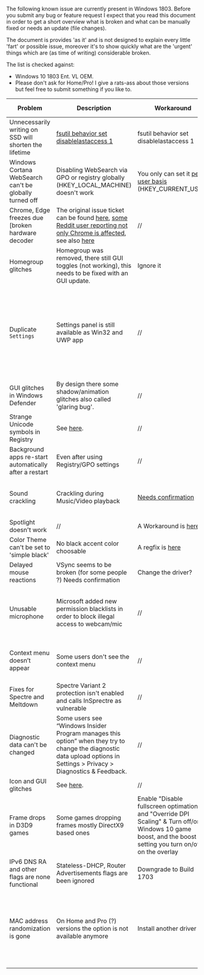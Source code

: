The following known issue are currently present in Windows 1803. Before you submit any bug or feature request I expect that you read this document in order to get a short overview what is broken and what can be manually fixed or needs an update (file changes). 

The document is provides 'as it' and is not designed to explain every little 'fart' or possible issue, moreover it's to show quickly what are the 'urgent' things which are (as time of writing) considerable broken.


The list is checked against:
* Windows 10 1803 Ent. VL OEM. 
* Please don't ask for Home/Pro! I give a rats-ass about those versions but feel free to submit something if you like to.


Problem | Description | Workaround | Fix | Additional Information 
--- | --- | --- | --- | --- |
Unnecessarily writing on SSD will shorten the lifetime | [fsutil behavior set disablelastaccess 1](https://translate.google.com/translate?hl=en&sl=ja&u=http://blog.livedoor.jp/nichepcgamer/archives/1071061265.html&prev=search) | fsutil behavior set disablelastaccess 1 | [here](https://github.com/CHEF-KOCH/regtweaks/blob/master/Win%2010/RS%204%20(1803)/SSD/NtfsDisableLastAccessUpdate.reg) | 5
Windows Cortana WebSearch can't be globally turned off | Disabling WebSearch via GPO or registry globally (HKEY_LOCAL_MACHINE) doesn't work | You only can set it [per user basis](https://github.com/CHEF-KOCH/regtweaks/tree/master/Win%2010/RS%204%20(1803)/Features/Cortana%20WebSearch) (HKEY_CURRENT_USER) | // | Needs fixed by MS
Chrome, Edge freezes due [broken hardware decoder | The original issue ticket can be found [here](https://bugs.chromium.org/p/chromium/issues/detail?id=838809), [some Reddit user reporting not only Chrome is affected](https://www.reddit.com/r/Windows10/comments/8gf68w/chrome_freezes_windows_after_april_update/), see also [here](https://www.reddit.com/r/Windows10/comments/8guv3d/edge_high_cpu_usage_with_youtube/) | //  | Fixed with 17134.5+ | [Neowin](https://www.neowin.net/news/google-chrome-is-freezing-intermittently-with-the-windows-10-april-2018-update)
Homegroup glitches | Homegroup was removed, there still GUI toggles (not working), this needs to be fixed with an GUI update. | Ignore it | Remove some leftovers manually | //
Duplicate `Settings` | Settings panel is still available as Win32 and UWP app | // | // | Possible never gets fixed cause [MS is too incompetent to make a UWP switch](https://github.com/CHEF-KOCH/regtweaks/tree/master/Win%2010/All%20Versions/Discussion%20-%20Microsoft%20and%20Quality) cause it would break half of the current code. 
GUI glitches in Windows Defender | By design there some shadow/animation glitches also called 'glaring bug'. | // | // | Needs to be fixed by MS 
Strange Unicode symbols in Registry | See [here](https://imgur.com/a/nTIc8j0). | // | // | //
Background apps re-start automatically after a restart | Even after using Registry/GPO settings | // | // | GPO needs fixed by MS
Sound crackling | Crackling during Music/Video playback | [Needs confirmation](https://github.com/CHEF-KOCH/regtweaks/tree/master/Win%2010/RS%204%20(1803)/Audio%20crackling%20fix%20%5BTEST!%5D) | by Realtek, Asus, Creative Driver or MS update? | //
Spotlight doesn't work | // | A Workaround is [here](https://www.reddit.com/r/Windows10/comments/8gxxs2/aio_fix_windows_10_any_version_spotlight_not/). | // | Needs to be fixed by MS
Color Theme can't be set to 'simple black' | No black accent color choosable | A regfix is [here](https://github.com/CHEF-KOCH/regtweaks/tree/master/Win%2010/RS%204%20(1803)/Theme/Black%20accent%20color)  | // | Needs to be changed by MS
Delayed mouse reactions | VSync seems to be broken (for some people ?) Needs confirmation | Change the driver? | // | //
Unusable microphone | Microsoft added new permission blacklists in order to block illegal access to webcam/mic | // | Settings > Privacy. See if microphone access is allowed for apps. | //
Context menu doesn’t appear | Some users don't see the context menu | // | Install a new graphic cards driver | //
Fixes for Spectre and Meltdown | Spectre Variant 2 protection isn't enabled and calls InSprectre as vulnerable | // | Possible 8 May with patchday | //
Diagnostic data can't be changed | Some users see “Windows Insider Program manages this option” when they try to change the diagnostic data upload options in Settings > Privacy > Diagnostics & Feedback. | // | // | Needs to be fixed by MS
Icon and GUI glitches | See [here](https://medium.com/@itsmichaelwest/things-wrong-with-the-ui-ux-in-the-windows-10-april-2018-update-ce9c5aebbd32). | // | // | Needs to be fixed by MS
Frame drops in D3D9 games | Some games dropping frames mostly DirectX9 based ones | Enable "Disable fullscreen optimations" and "Override DPI Scaling" & Turn off/on Windows 10 game boost, and the boost setting you turn on/off on the overlay | // | Needs to be changed by Game Developers to adopt MS 'game optimization feature' 
IPv6 DNS RA and other flags are none functional | Stateless-DHCP, Router Advertisements flags are been ignored | Downgrade to Build 1703 | // | [Needs to be fixed by MS](https://social.technet.microsoft.com/Forums/windows/en-US/b16e7d78-e390-4ada-a24b-3ccba60fa571/no-ipv6-dns-statelessdhcp-since-windows-10-anniversary-update?forum=win10itpronetworking).
MAC address randomization is gone | On Home and Pro (?) versions the option is not available anymore | Install another driver | // | MS has changed this behavior, however this [feature is not as affective as you might think](https://searchsecurity.techtarget.com/tip/MAC-address-randomization-schemes-Examining-the-pros-and-cons). 



